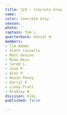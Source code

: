 ```yaml
---
title: S24 - Concrete Grey
name: ''
color: Concrete Grey
season: 
photo: ''
captain: Tom L.
quarterback: Daniel H.
members:
- Tim Adams
- Scott Cuviello
- Matt Devino
- Mike Hess
- Jared L.
- Jose P.
- Alex P.
- Kevin Penny
- Darryl P.
- Linda Pratt
- Bradley W.
division: Kiki
published: false

---
```

